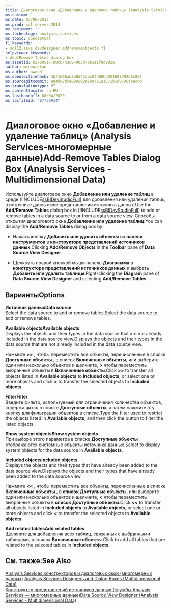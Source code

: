 ```yaml
---
title: Диалоговое окно «Добавление и удаление таблиц» (Analysis Services-многомерные данные) | Документация Майкрософт
ms.custom: ''
ms.date: 03/06/2017
ms.prod: sql-server-2014
ms.reviewer: ''
ms.technology: analysis-services
ms.topic: conceptual
f1_keywords:
- sql12.asvs.dsvdesigner.addremoveobjects.f1
helpviewer_keywords:
- Add/Remove Tables dialog box
ms.assetid: b2760517-b0cb-4268-905d-bb1e1f9d902a
author: minewiskan
ms.author: owend
ms.openlocfilehash: 3bf1606ab7a0d43cbc0fa08bd921808792b6c85f
ms.sourcegitcommit: ad4d92dce894592a259721a1571b1d8736abacdb
ms.translationtype: MT
ms.contentlocale: ru-RU
ms.lasthandoff: 08/04/2020
ms.locfileid: "87730914"
---
```

# <a name="add-remove-tables-dialog-box-analysis-services---multidimensional-data"></a><span data-ttu-id="4d3fc-102">Диалоговое окно «Добавление и удаление таблиц» (Analysis Services-многомерные данные)</span><span class="sxs-lookup"><span data-stu-id="4d3fc-102">Add-Remove Tables Dialog Box (Analysis Services - Multidimensional Data)</span></span>
  <span data-ttu-id="4d3fc-103">Используйте диалоговое окно **Добавление или удаление таблиц** в среде [!INCLUDE[ssBIDevStudioFull](../../includes/ssbidevstudiofull-md.md)] для добавления или удаления таблиц в источнике данных или представлении источника данных.</span><span class="sxs-lookup"><span data-stu-id="4d3fc-103">Use the **Add/Remove Tables** dialog box in [!INCLUDE[ssBIDevStudioFull](../../includes/ssbidevstudiofull-md.md)] to add or remove tables in a data source to or from a data source view.</span></span> <span data-ttu-id="4d3fc-104">Способы открытия диалогового окна **Добавление или удаление таблиц**:</span><span class="sxs-lookup"><span data-stu-id="4d3fc-104">You can display the **Add/Remove Tables** dialog box by:</span></span>  
  
-   <span data-ttu-id="4d3fc-105">Нажать кнопку **Добавить или удалить объекты** на **панели инструментов** в **конструкторе представлений источников данных**.</span><span class="sxs-lookup"><span data-stu-id="4d3fc-105">Clicking **Add/Remove Objects** in the **Toolbar** pane of **Data Source View Designer**.</span></span>  
  
-   <span data-ttu-id="4d3fc-106">Щелкнуть правой кнопкой мыши панель **Диаграмма** в **конструкторе представлений источников данных** и выбрать **Добавить или удалить таблицы**.</span><span class="sxs-lookup"><span data-stu-id="4d3fc-106">Right-clicking the **Diagram** pane of **Data Source View Designer** and selecting **Add/Remove Tables**.</span></span>  
  
## <a name="options"></a><span data-ttu-id="4d3fc-107">Варианты</span><span class="sxs-lookup"><span data-stu-id="4d3fc-107">Options</span></span>  
 <span data-ttu-id="4d3fc-108">**Источник данных**</span><span class="sxs-lookup"><span data-stu-id="4d3fc-108">**Data source**</span></span>  
 <span data-ttu-id="4d3fc-109">Select the data source to add or remove tables.</span><span class="sxs-lookup"><span data-stu-id="4d3fc-109">Select the data source to add or remove tables.</span></span>  
  
 <span data-ttu-id="4d3fc-110">**Available objects**</span><span class="sxs-lookup"><span data-stu-id="4d3fc-110">**Available objects**</span></span>  
 <span data-ttu-id="4d3fc-111">Displays the objects and their types in the data source that are not already included in the data source view.</span><span class="sxs-lookup"><span data-stu-id="4d3fc-111">Displays the objects and their types in the data source that are not already included in the data source view.</span></span>  
  
 <span data-ttu-id="4d3fc-112">Нажмите **>>** , чтобы переместить все объекты, перечисленные в списке **Доступные объекты** , в список **Включенные объекты**, или выберите один или несколько объектов и щелкните, **>** чтобы переместить выбранные объекты в **Включенные объекты**.</span><span class="sxs-lookup"><span data-stu-id="4d3fc-112">Click **>>** to transfer all objects listed in **Available objects** to **Included objects**, or select one or more objects and click **>** to transfer the selected objects to **Included objects**.</span></span>  
  
 <span data-ttu-id="4d3fc-113">**Filter**</span><span class="sxs-lookup"><span data-stu-id="4d3fc-113">**Filter**</span></span>  
 <span data-ttu-id="4d3fc-114">Введите фильтр, используемый для ограничения количества объектов, содержащихся в списке **Доступные объекты**, а затем нажмите эту кнопку для фильтрации объектов в списке.</span><span class="sxs-lookup"><span data-stu-id="4d3fc-114">Type the filter used to restrict the objects listed in **Available objects**, and then click the button to filter the listed objects.</span></span>  
  
 <span data-ttu-id="4d3fc-115">**Show system objects**</span><span class="sxs-lookup"><span data-stu-id="4d3fc-115">**Show system objects**</span></span>  
 <span data-ttu-id="4d3fc-116">При выборе этого параметра в списке **Доступные объекты** отображаются системные объекты источника данных.</span><span class="sxs-lookup"><span data-stu-id="4d3fc-116">Select to display system objects for the data source in **Available objects**.</span></span>  
  
 <span data-ttu-id="4d3fc-117">**Included objects**</span><span class="sxs-lookup"><span data-stu-id="4d3fc-117">**Included objects**</span></span>  
 <span data-ttu-id="4d3fc-118">Displays the objects and their types that have already been added to the data source view.</span><span class="sxs-lookup"><span data-stu-id="4d3fc-118">Displays the objects and their types that have already been added to the data source view.</span></span>  
  
 <span data-ttu-id="4d3fc-119">Нажмите **<<** , чтобы переместить все объекты, перечисленные в списке **Включенные объекты** , в **список Доступные объекты**, или выберите один или несколько объектов и щелкните, **<** чтобы переместить выбранные объекты в **список Доступные объекты**.</span><span class="sxs-lookup"><span data-stu-id="4d3fc-119">Click **<<** to transfer all objects listed in **Included objects** to **Available objects**, or select one or more objects and click **<** to transfer the selected objects to **Available objects**.</span></span>  
  
 <span data-ttu-id="4d3fc-120">**Add related tables**</span><span class="sxs-lookup"><span data-stu-id="4d3fc-120">**Add related tables**</span></span>  
 <span data-ttu-id="4d3fc-121">Щелкните для добавления всех таблиц, связанных с выбранными таблицами, в список **Включенные объекты**.</span><span class="sxs-lookup"><span data-stu-id="4d3fc-121">Click to add all tables that are related to the selected tables in **Included objects**.</span></span>  
  
## <a name="see-also"></a><span data-ttu-id="4d3fc-122">См. также:</span><span class="sxs-lookup"><span data-stu-id="4d3fc-122">See Also</span></span>  
 <span data-ttu-id="4d3fc-123">[Analysis Services конструкторов и диалоговых окон &#40;многомерных данных&#41;](../analysis-services/analysis-services-designers-and-dialog-boxes-multidimensional-data.md) </span><span class="sxs-lookup"><span data-stu-id="4d3fc-123">[Analysis Services Designers and Dialog Boxes &#40;Multidimensional Data&#41;](../analysis-services/analysis-services-designers-and-dialog-boxes-multidimensional-data.md) </span></span>  
 [<span data-ttu-id="4d3fc-124">Конструктор представлений источников данных (службы Analysis Services — многомерные данные)</span><span class="sxs-lookup"><span data-stu-id="4d3fc-124">Data Source View Designer &#40;Analysis Services - Multidimensional Data&#41;</span></span>](../analysis-services/data-source-view-designer-analysis-services-multidimensional-data.md)  
  
  
